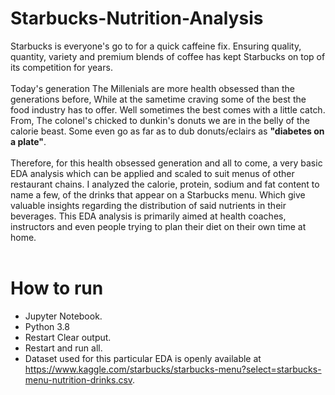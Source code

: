 # **Starbucks-Nutrition-Analysis**

Starbucks is everyone's go to for a quick caffeine fix. Ensuring quality, quantity, variety and premium blends of coffee has kept Starbucks on top of its competition for years.
<br>
<br>
Today's generation The Millenials are more health obsessed than the generations before, While at the sametime craving some of the best the food industry has to offer. Well sometimes the best comes with a little catch. From, The colonel's chicked to dunkin's donuts we are in the belly of the calorie beast. Some even go as far as to dub donuts/eclairs as **"diabetes on a plate"**.
<br>
<br>
Therefore, for this health obsessed generation and all to come, a very basic EDA analysis which can be applied and scaled to suit menus of other restaurant chains. I analyzed the calorie, protein, sodium and fat content to name a few, of the drinks that appear on a Starbucks menu. Which give valuable insights regarding the distribution of said nutrients in their beverages. This EDA analysis is primarily aimed at health coaches, instructors and even people trying to plan their diet on their own time at home.
<br>
<br>
# **How to run**

- Jupyter Notebook.
- Python 3.8
- Restart Clear output.
- Restart and run all.
- Dataset used for this particular EDA is openly available at <https://www.kaggle.com/starbucks/starbucks-menu?select=starbucks-menu-nutrition-drinks.csv>.